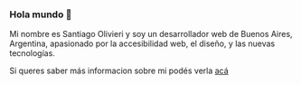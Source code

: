 ### Hola mundo 👋

Mi nombre es Santiago Olivieri y soy un desarrollador web de Buenos Aires, Argentina, apasionado por la accesibilidad web, el diseño, y las nuevas tecnologías.

Si queres saber más informacion sobre mi podés verla [acá](https://github.com/santiagoolivieridg)
